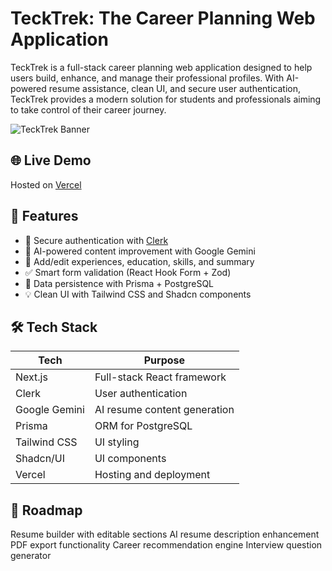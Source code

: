 # TeckTrek: The Career Planning Web Application

TeckTrek is a full-stack career planning web application designed to help users build, enhance, and manage their professional profiles. With AI-powered resume assistance, clean UI, and secure user authentication, TeckTrek provides a modern solution for students and professionals aiming to take control of their career journey.

![TeckTrek Banner](https://your-screenshot-or-banner-url-if-you-have-one)

## 🌐 Live Demo

Hosted on [Vercel](https://tecktrek.vercel.app)

## 📌 Features

- 🔐 Secure authentication with [Clerk](https://clerk.dev/)
- 🤖 AI-powered content improvement with Google Gemini
- 🧾 Add/edit experiences, education, skills, and summary
- ✅ Smart form validation (React Hook Form + Zod)
- 💾 Data persistence with Prisma + PostgreSQL
- 💡 Clean UI with Tailwind CSS and Shadcn components

## 🛠 Tech Stack

| Tech        | Purpose                          |
|-------------|----------------------------------|
| Next.js     | Full-stack React framework       |
| Clerk       | User authentication              |
| Google Gemini | AI resume content generation |
| Prisma      | ORM for PostgreSQL               |
| Tailwind CSS | UI styling                      |
| Shadcn/UI   | UI components                    |
| Vercel      | Hosting and deployment           |

## 🚀 Roadmap

 Resume builder with editable sections
 AI resume description enhancement
 PDF export functionality
 Career recommendation engine
 Interview question generator

